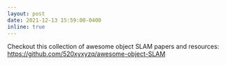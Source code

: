 ```yaml
---
layout: post
date: 2021-12-13 15:59:00-0400
inline: true
---
```


Checkout this collection of awesome object SLAM papers and resources: <a href>https://github.com/520xyxyzq/awesome-object-SLAM</a>
